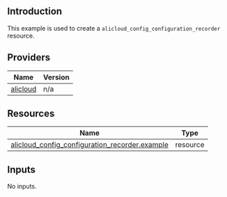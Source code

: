 <!-- BEGIN_TF_DOCS -->
## Introduction

This example is used to create a `alicloud_config_configuration_recorder` resource.

## Providers

| Name | Version |
|------|---------|
| <a name="provider_alicloud"></a> [alicloud](#provider\_alicloud) | n/a |

## Resources

| Name | Type |
|------|------|
| [alicloud_config_configuration_recorder.example](https://registry.terraform.io/providers/aliyun/alicloud/latest/docs/resources/config_configuration_recorder) | resource |

## Inputs

No inputs.
<!-- END_TF_DOCS -->    
